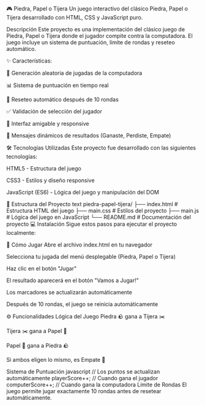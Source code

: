 🎮 Piedra, Papel o Tijera
Un juego interactivo del clásico Piedra, Papel o Tijera desarrollado con HTML, CSS y JavaScript puro.

Descripción
Este proyecto es una implementación del clásico juego de Piedra, Papel o Tijera donde el jugador compite contra la computadora. El juego incluye un sistema de puntuación, límite de rondas y reseteo automático.​

✨ Características:

🎲 Generación aleatoria de jugadas de la computadora

📊 Sistema de puntuación en tiempo real

🔄 Reseteo automático después de 10 rondas

✅ Validación de selección del jugador

🎨 Interfaz amigable y responsive

💬 Mensajes dinámicos de resultados (Ganaste, Perdiste, Empate)

🛠️ Tecnologías Utilizadas
Este proyecto fue desarrollado con las siguientes tecnologías:​

HTML5 - Estructura del juego

CSS3 - Estilos y diseño responsive

JavaScript (ES6) - Lógica del juego y manipulación del DOM

📁 Estructura del Proyecto
text
piedra-papel-tijera/
├── index.html           # Estructura HTML del juego
├── main.css            # Estilos del proyecto
├── main.js             # Lógica del juego en JavaScript
└── README.md           # Documentación del proyecto
💻 Instalación
Sigue estos pasos para ejecutar el proyecto localmente:​

🎯 Cómo Jugar
Abre el archivo index.html en tu navegador

Selecciona tu jugada del menú desplegable (Piedra, Papel o Tijera)

Haz clic en el botón "Jugar"

El resultado aparecerá en el botón "Vamos a Jugar!"

Los marcadores se actualizarán automáticamente

Después de 10 rondas, el juego se reinicia automáticamente

⚙️ Funcionalidades
Lógica del Juego
Piedra 🪨 gana a Tijera ✂️

Tijera ✂️ gana a Papel 📄

Papel 📄 gana a Piedra 🪨

Si ambos eligen lo mismo, es Empate 🤝

Sistema de Puntuación
javascript
// Los puntos se actualizan automáticamente
playerScore++;        // Cuando gana el jugador
computerScore++;      // Cuando gana la computadora
Límite de Rondas
El juego permite jugar exactamente 10 rondas antes de resetear automáticamente.
